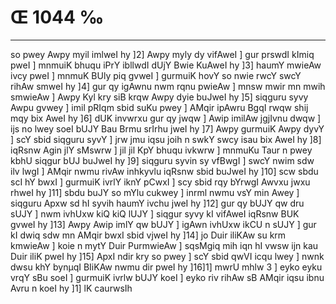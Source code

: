 # Œ 1044 ‰
---
so pwey Awpy myil imlweI hy ]2] Awpy myly dy vifAweI ] gur prswdI
kImiq pweI ] mnmuiK bhuqu iPrY ibllwdI dUjY Bwie KuAweI hy ]3] haumY
mwieAw ivcy pweI ] mnmuK BUly piq gvweI ] gurmuiK hovY so nwie rwcY
swcY rihAw smweI hy ]4] gur qy igAwnu nwm rqnu pwieAw ] mnsw mwir
mn mwih smwieAw ] Awpy Kyl kry siB krqw Awpy dyie buJweI hy ]5]
siqguru syvy Awpu gvwey ] imil pRIqm sbid suKu pwey ] AMqir ipAwru
BgqI rwqw shij mqy bix AweI hy ]6] dUK invwrxu gur qy jwqw ] Awip
imilAw jgjIvnu dwqw ] ijs no lwey soeI bUJY Bau Brmu srIrhu jweI hy
]7] Awpy gurmuiK Awpy dyvY ] scY sbid siqguru syvY ] jrw jmu iqsu joih
n swkY swcy isau bix AweI hy ]8] iqRsnw Agin jlY sMswrw ] jil jil
KpY bhuqu ivkwrw ] mnmuKu Taur n pwey kbhU siqgur bUJ buJweI hy ]9]
siqguru syvin sy vfBwgI ] swcY nwim sdw ilv lwgI ] AMqir nwmu rivAw
inhkyvlu iqRsnw sbid buJweI hy ]10] scw sbdu scI hY bwxI ] gurmuiK
ivrlY iknY pCwxI ] scy sbid rqy bYrwgI Awvxu jwxu rhweI hy ]11] sbdu
buJY so mYlu cukwey ] inrml nwmu vsY min Awey ] siqguru Apxw sd hI
syvih haumY ivchu jweI hy ]12] gur qy bUJY qw dru sUJY ] nwm ivhUxw kiQ
kiQ lUJY ] siqgur syvy kI vifAweI iqRsnw BUK gvweI hy ]13] Awpy Awip
imlY qw bUJY ] igAwn ivhUxw ikCU n sUJY ] gur kI dwiq sdw mn AMqir
bwxI sbid vjweI hy ]14] jo Duir iliKAw su krm kmwieAw ] koie n mytY
Duir PurmwieAw ] sqsMgiq mih iqn hI vwsw ijn kau Duir iliK pweI hy
]15] ApxI ndir kry so pwey ] scY sbid qwVI icqu lwey ] nwnk dwsu
khY bynµqI BIiKAw nwmu dir pweI hy ]16]1] mwrU mhlw 3 ] eyko eyku vrqY
sBu soeI ] gurmuiK ivrlw bUJY koeI ] eyko riv rihAw sB AMqir iqsu ibnu
Avru n koeI hy ]1] lK caurwsIh
####
